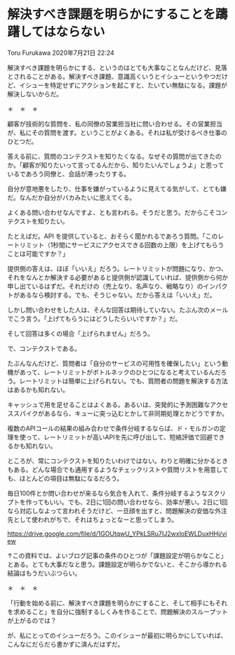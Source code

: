 # 解決すべき課題を明らかにすることを躊躇してはならない

Toru Furukawa
2020年7月21日 22:24

解決すべき課題を明らかにする、というのはとても大事なことなんだけど、見落とされることがある。解決すべき課題、意識高くいうとイシューというやつだけど、イシューを特定せずにアクションを起こすと、たいてい無駄になる。課題が解決しないからだ。

＊　＊　＊

顧客が技術的な質問を、私の同僚の営業担当社に問い合わせる。その営業担当が、私にその質問を渡す。ということがよくある。それは私が受けるべき仕事のひとつだ。

答える前に、質問のコンテクストを知りたくなる。なぜその質問が出てきたのか。「顧客が知りたいって言ってるんだから、知りたいんでしょうよ」と思っているであろう同僚と、会話が滞ったりする。

自分が意地悪をしたり、仕事を嫌がっているように見えてる気がして、とても嫌だ。なんだか自分がバカみたいに思えてくる。

よくある問い合わせなんですよ、とも言われる。そうだと思う。だからこそコンテクストを知りたい。

たとえばだ。API を提供していると、おそらく聞かれるであろう質問。「このレートリミット（1秒間にサービスにアクセスできる回数の上限）を上げてもらうことは可能ですか？」

提供側の答えは、ほぼ「いいえ」だろう。レートリミットが問題になり、かつ、それをなんとか解決する必要があると提供側が認識していれば、提供側から何か申し出ているはずだ。それだけの（売上なり、名声なり、戦略なり）のインパクトがあるなら検討する。でも、そうじゃない。だから答えは「いいえ」だ。

しかし問い合わせをした人は、そんな回答は期待していない。たぶん次のメールでこう言う。「上げてもらうにはどうしたらいいですか？」だ。

そして回答は多くの場合「上げられません」だろう。

で、コンテクストである。

たぶんなんだけど、質問者は「自分のサービスの可用性を確保したい」という動機があって、レートリミットがボトルネックのひとつになると考えているんだろう。レートリミットは簡単に上げられない。でも、質問者の問題を解決する方法はあるかも知れない。

キャッシュで用を足せることはよくある。あるいは、突発的に予測困難なアクセススパイクがあるなら、キューに突っ込むとかして非同期処理とかどうですか。

複数のAPIコールの結果の組み合わせで条件分岐するならば、ド・モルガンの定理を使って、レートリミットが高いAPIを先に呼び出して、短絡評価で回避できるかも知れない。

ところが、常にコンテクストを知りたいわけではない。わりと明確に分かるときもある。どんな場合でも通用するようなチェックリストや質問リストを用意しても、ほとんどの項目は無駄になるだろう。

毎日100件とか問い合わせが来るなら気合を入れて、条件分岐するようなスクリプトを作ってもいい。でも、2日に1回の問い合わせなら、効率が悪い。2日に1回なら対応しなよって言われそうだけど、一旦顔を出すと、問題解決の安価な外注先として使われがちで、それはちょっとなーと思ってしまう。

https://drive.google.com/file/d/1GOUtqwU_YPkLSRu7IJ2wxloEWLDuxHHj/view

↑この資料では、よいブログ記事の条件のひとつが「課題設定が明らかなこと」とある。とても大事だなと思う。課題設定が明らかでないと、そこから導かれる結論はもうだいぶつらい。

＊　＊　＊

「行動を始める前に、解決すべき課題を明らかにすること、そして相手にもそれを求めること」を自分に強制するしくみを作ることで、問題解決のスループットが上がるのでは？

が、私にとってのイシューだろう。このイシューが最初に明らかにしていれば、こんなにだらだら書かずに済んだはずだ。

